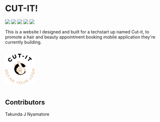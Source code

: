 # CUT-IT!

[<img src="https://img.shields.io/badge/HTML-red.svg?logo=LOGO">](<LINK>)
[<img src="https://img.shields.io/badge/CSS-blue.svg?logo=LOGO">](<LINK>)
[<img src="https://img.shields.io/badge/JAVASCRIPT-yellow.svg?logo=LOGO">](<LINK>)
[<img src="https://img.shields.io/badge/WEBPACK-lightblue.svg?logo=LOGO">](<LINK>)
[<img src="https://img.shields.io/badge/BABEL-black.svg?logo=LOGO">](<LINK>)

This is a website I designed and built for a techstart up named Cut-it, to promote a hair and beauty appointment booking mobile application they're currently building.

<img src="/src/images/logo-large.png" alt="MarineGEO circle logo" style="height: 100px; margin:1rem auto;"/>

## Contributors
Takunda J Nyamatore
